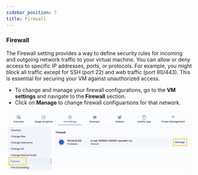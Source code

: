 ```yaml
---
sidebar_position: 7
title: Firewall
---
```


### **Firewall**

The Firewall setting provides a way to define security rules for incoming and outgoing network traffic to your virtual machine. You can allow or deny access to specific IP addresses, ports, or protocols. For example, you might block all traffic except for SSH (port 22) and web traffic (port 80/443). This is essential for securing your VM against unauthorized access.

- To change and manage your firewall configurations, go to the **VM settings** and navigate to the **Firewall** section.
- Click on **Manage** to change firewall configuartions for that network.

![alt text](../vmimages/vm-firewall.png)
